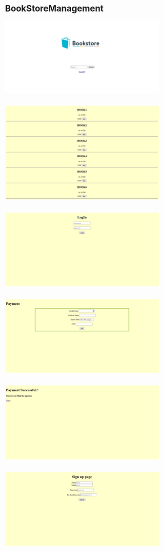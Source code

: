 # BookStoreManagement


![Alt text]( https://github.com/RAVURISREESAIHARIKRISHNA/BookStoreManagement/blob/master/Auxiliary%20Files/Screenshot-2018-2-4%20Book%20Store.png "index.html")

#


![Alt text]( https://github.com/RAVURISREESAIHARIKRISHNA/BookStoreManagement/blob/master/Auxiliary%20Files/Screenshot-2018-1-31%20Search(1).png "Search Results")


#


![Alt text]( https://github.com/RAVURISREESAIHARIKRISHNA/BookStoreManagement/blob/master/Auxiliary%20Files/Screenshot-2018-1-31%20login%20in%20page.png "Log In Page")

#



![Alt text]( https://github.com/RAVURISREESAIHARIKRISHNA/BookStoreManagement/blob/master/Auxiliary%20Files/Screenshot-2018-1-31%20Payment.png "Payment")

#


![Alt text]( https://github.com/RAVURISREESAIHARIKRISHNA/BookStoreManagement/blob/master/Auxiliary%20Files/Screenshot-2018-1-31%20Successful.png "Success")


#



![Alt text]( https://github.com/RAVURISREESAIHARIKRISHNA/BookStoreManagement/blob/master/Auxiliary%20Files/Screenshot-2018-1-31%20SignUp%20page.png "Sign Up page")
